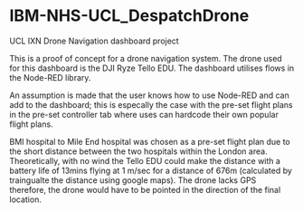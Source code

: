# IBM-NHS-UCL_DespatchDrone
UCL IXN Drone Navigation dashboard project

This is a proof of concept for a drone navigation system. The drone used for this dashboard is the DJI Ryze Tello EDU. The dashboard utilises flows in the Node-RED library.

An assumption is made that the user knows how to use Node-RED and can add to the dashboard; this is especally the case with the pre-set flight plans in the pre-set controller tab where uses can hardcode their own popular flight plans.

BMI hospital to Mile End hospital was chosen as a pre-set flight plan due to the short distance between the two hospitals within the London area. Theoretically, with no wind the Tello EDU could make the distance with a battery life of 13mins flying at 1 m/sec for a distance of 676m (calculated by traingualte the distance using google maps). The drone lacks GPS therefore, the drone would have to be pointed in the direction of the final location.
